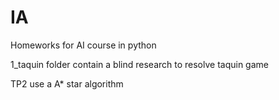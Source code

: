 # IA
Homeworks for AI course in python

1_taquin folder contain a blind research to resolve taquin game

TP2 use a A* star algorithm 
